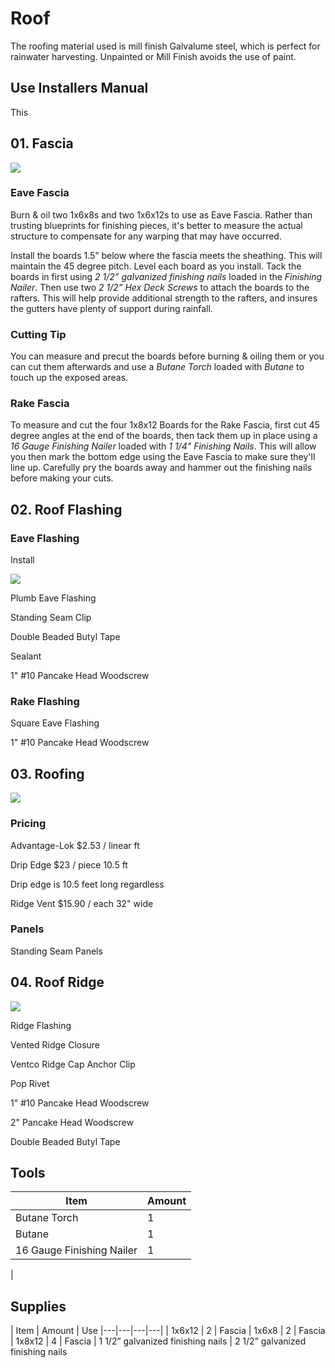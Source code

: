 # Roof

The roofing material used is mill finish Galvalume steel, which is perfect for rainwater harvesting. Unpainted or Mill Finish avoids the use of paint.

## Use Installers Manual

This 

## 01. Fascia 

![](images/D01.svg)
	
### Eave Fascia
Burn & oil two 1x6x8s and two 1x6x12s to use as Eave Fascia. Rather than trusting blueprints for finishing pieces, it's better to measure the actual structure to compensate for any warping that may have occurred. 

Install the boards 1.5” below where the fascia meets the sheathing. This will maintain the 45 degree pitch. Level each board as you install. Tack the boards in first using *2 1/2” galvanized finishing nails* loaded in the *Finishing Nailer*. Then use two *2 1/2” Hex Deck Screws* to attach the boards to the rafters. This will help provide additional strength to the rafters, and insures the gutters have plenty of support during rainfall.

### Cutting Tip
You can measure and precut the boards before burning & oiling them or you can cut them afterwards and use a *Butane Torch* loaded with *Butane* to touch up the exposed areas.

### Rake Fascia
To measure and cut the four 1x8x12 Boards for the Rake Fascia, first cut 45 degree angles at the end of the boards, then tack them up in place using a *16 Gauge Finishing Nailer* loaded with *1 1/4" Finishing Nails*. This will allow you then mark the bottom edge using the Eave Fascia to make sure they'll line up. Carefully pry the boards away and hammer out the finishing nails before making your cuts.

## 02. Roof Flashing

### Eave Flashing
Install

![](images/D02.svg)

Plumb Eave Flashing

Standing Seam Clip

Double Beaded Butyl Tape

Sealant

1" #10 Pancake Head Woodscrew


### Rake Flashing

Square Eave Flashing

1" #10 Pancake Head Woodscrew


## 03. Roofing

![](images/D03.svg)

### Pricing
Advantage-Lok
&#36;2.53 / linear ft

Drip Edge
&#36;23 / piece 10.5 ft

Drip edge is 10.5 feet long regardless

Ridge Vent
&#36;15.90 / each 32" wide


### Panels

Standing Seam Panels

## 04. Roof Ridge

![](images/D04.svg)

Ridge Flashing

Vented Ridge Closure

Ventco Ridge Cap Anchor Clip

Pop Rivet

1" #10 Pancake Head Woodscrew

2" Pancake Head Woodscrew

Double Beaded Butyl Tape



## Tools

| Item | Amount |
|---|---|
| Butane Torch | 1
| Butane | 1
| 16 Gauge Finishing Nailer | 1
| 

## Supplies 


| Item | Amount | Use 
|---|---|---|---|
| 1x6x12 | 2 | Fascia
| 1x6x8 | 2 | Fascia
| 1x8x12 | 4 | Fascia
| 1 1/2” galvanized finishing nails
| 2 1/2” galvanized finishing nails
